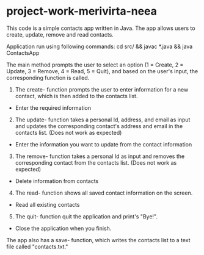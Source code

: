 # project-work-merivirta-neea

This code is a simple contacts app written in Java. The app allows users to create, update, remove and read contacts.

Application run using following commands: cd src/ && javac \*.java && java ContactsApp

The main method prompts the user to select an option (1 = Create, 2 = Update, 3 = Remove, 4 = Read, 5 = Quit), and based on the user's input, the corresponding function is called.

1. The create- function prompts the user to enter information for a new contact, which is then added to the contacts list.

- Enter the required information

2. The update- function takes a personal Id, address, and email as input and updates the corresponding contact's address and email in the contacts list. (Does not work as expected)

- Enter the information you want to update from the contact information

3. The remove- function takes a personal Id as input and removes the corresponding contact from the contacts list. (Does not work as expected)

- Delete information from contacts

4. The read- function shows all saved contact information on the screen.

- Read all existing contacts

5. The quit- function quit the application and print's "Bye!".

- Close the application when you finish.

The app also has a save- function, which writes the contacts list to a text file called "contacts.txt."
